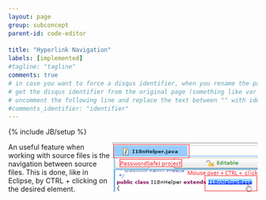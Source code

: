 ```yaml
---
layout: page
group: subconcept
parent-id: code-editor

title: "Hyperlink Navigation"
labels: [implemented]
#tagline: "tagline"
comments: true
# in case you want to force a disqus identifier, when you rename the page
# get the disqus identifier from the original page (something like var disqus_identifier = 'ident';),
# uncomment the following line and replace the text between "" with ident
#comments_identifier: "identifier"
---
```

{% include JB/setup %}

<img class="img-polaroid" style="float:right" src="hyperlink-navigation.png"/>

An useful feature when working with source files is the navigation between source files. This is done, like in Eclipse, by CTRL + clicking on the desired element. 

